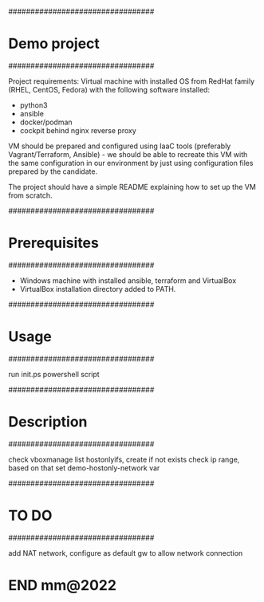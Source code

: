 #################################
# Demo project                  #
#################################

Project requirements:
  Virtual machine with installed OS from RedHat family (RHEL, CentOS, Fedora) with the following software installed:
   - python3
   - ansible
   - docker/podman
   - cockpit behind nginx reverse proxy

  VM should be prepared and configured using IaaC tools (preferably Vagrant/Terraform, Ansible) - we should be able to recreate this VM with the same configuration in our environment by just using configuration files prepared by the candidate.

  The project should have a simple README explaining how to set up the VM from scratch.


#################################
# Prerequisites                 #
#################################

- Windows machine with installed ansible, terraform and VirtualBox
- VirtualBox installation directory added to PATH.

#################################
# Usage                         #
#################################

run init.ps powershell script


#################################
# Description                   #
#################################


check  vboxmanage list hostonlyifs, create if not exists
check ip range, based on that set demo-hostonly-network var

#################################
# TO DO                         #
#################################

add NAT network, configure as default gw to allow network connection


# END mm@2022
